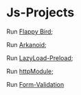 # Js-Projects

Run [Flappy Bird](https://lukreaver.github.io/Js-Projects/FlappyBird-JS-/index.html);

Run [Arkanoid](https://lukreaver.github.io/Js-Projects/Arkanoid-Js/index.html);

Run [LazyLoad-Preload](https://lukreaver.github.io/Js-Projects/LazyLoad-Preload-Promise/index.html);

Run [httpModule](https://lukreaver.github.io/Js-Projects/httpModuleAsync/index.html);

Run [Form-Validation](https://lukreaver.github.io/Js-Projects/SurveyForm-ValidationModule/index.html)

